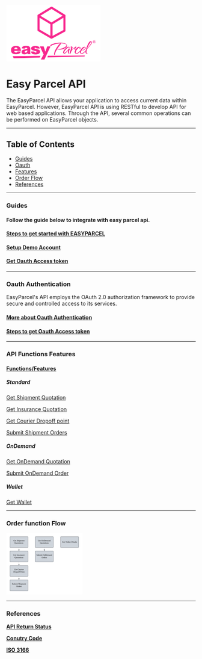
<img src="pictures/EasyParcel-TransparentSquare-md.png" alt="Logo" style="width:250px;">

# Easy Parcel API  

 
The EasyParcel API allows your application to access current data within EasyParcel. However, EasyParcel API is using RESTful to develop API for web based applications. Through the API, several common operations can be performed on EasyParcel objects.

---

## Table of Contents 
- [Guides](#Guides)
- [Oauth](#Oauth-Authentication)
- [Features](#API-Functions-Features)
- [Order Flow](#Order-function-Flow)
- [References](#References)

---

### Guides
#### Follow the guide below to integrate with easy parcel api.

#### [Steps to get started with EASYPARCEL](Guides/Get%20started%20with%20EASY%20PARCEL%20OPEN%20API.md)
#### [Setup Demo Account](Guides/Setup%20demo%20account.md)
#### [Get Oauth Access token](Guides/Get%20Oauth%20Access%20token%.md)

---
### Oauth Authentication

EasyParcel's API employs the OAuth 2.0 authorization framework to provide secure and controlled access to its services.

#### [More about Oauth Authentication](Oauth%20Authentication.md)
#### [Steps to get Oauth Access token](Guides/Steps%20to%20get%20Oauth%20Access%20token.md)
---

### API Functions Features

#### [Functions/Features](Features%20/README.md)

##### Standard

[Get Shipment Quotation](Features%20/Shipping/1.Get%20Courier%20Dropoff%20point.md)

[Get Insurance Quotation](Features%20/Shipping/2.Get%20Insurance%20Quotation.md)

[Get Courier Dropoff point](Features%20/Shipping/3.Get%20Shipment%20Quotation.md)

[Submit Shipment Orders](Features%20/Shipping/4.Submit%20Shipment%20Orders.md)

##### OnDemand

[Get OnDemand Quotation](Features%20/OnDemand/1.Get%20OnDemand%20Quotation.md)

[Submit OnDemand Order](Features%20/OnDemand/2.Submit%20OnDemand%20Order.md)

##### Wallet

[Get Wallet](Features%20/Get%20Wallet.md)

---

### Order function Flow
<img src="pictures/Flow%20Chart.png" alt="Flow Chart" style="width:40%; margin:0; padding:0;">

---

### References

**[API Return Status](References/API%20Return%20Status.md)**

**[Conutry Code](References/Country%20Code.md)**

**[ISO 3166](References/ISO%203166.md)**
